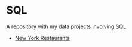 # SQL
A repository with my data projects involving SQL 

* [New York Restaurants](https://gist.github.com/d384431c51b1b5f945d2b168c74a4f63)

